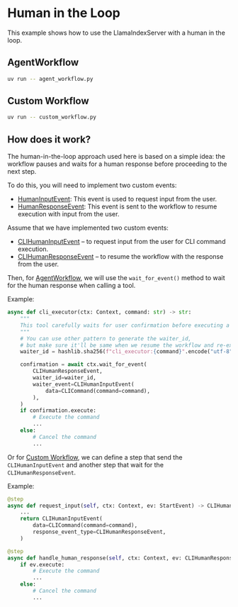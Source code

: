 # Human in the Loop

This example shows how to use the LlamaIndexServer with a human in the loop.

## AgentWorkflow

```bash
uv run -- agent_workflow.py
```

## Custom Workflow

```bash
uv run -- custom_workflow.py
```

## How does it work?
The human-in-the-loop approach used here is based on a simple idea: the workflow pauses and waits for a human response before proceeding to the next step.

To do this, you will need to implement two custom events: 
+ [HumanInputEvent](../../llama_index/server/api/models.py#L225): This event is used to request input from the user.
+ [HumanResponseEvent](../../llama_index/server/api/models.py#L258): This event is sent to the workflow to resume execution with input from the user.

Assume that we have implemented two custom events:
- [CLIHumanInputEvent](events.py#L20) – to request input from the user for CLI command execution.
- [CLIHumanResponseEvent](events.py#L8) – to resume the workflow with the response from the user.

Then, for [AgentWorkflow](agent_workflow.py), we will use the `wait_for_event()` method to wait for the human response when calling a tool.


Example:
```python
async def cli_executor(ctx: Context, command: str) -> str:
    """
    This tool carefully waits for user confirmation before executing a command.
    """
    # You can use other pattern to generate the waiter_id, 
    # but make sure it'll be same when we resume the workflow and re-execute the tool call.
    waiter_id = hashlib.sha256(f"cli_executor:{command}".encode("utf-8")).hexdigest()

    confirmation = await ctx.wait_for_event(
        CLIHumanResponseEvent,
        waiter_id=waiter_id,
        waiter_event=CLIHumanInputEvent(
            data=CLICommand(command=command),
        ),
    )
    if confirmation.execute:
        # Execute the command
        ...
    else:
        # Cancel the command
        ...

```

Or for [Custom Workflow](custom_workflow.py), we can define a step that send the `CLIHumanInputEvent` and another step that wait for the `CLIHumanResponseEvent`.

Example:
```python
@step
async def request_input(self, ctx: Context, ev: StartEvent) -> CLIHumanInputEvent:
    ...
    return CLIHumanInputEvent(
        data=CLICommand(command=command),
        response_event_type=CLIHumanResponseEvent,
    )

@step
async def handle_human_response(self, ctx: Context, ev: CLIHumanResponseEvent) -> StopEvent:
    if ev.execute:
        # Execute the command
        ...
    else:
        # Cancel the command
        ...
```